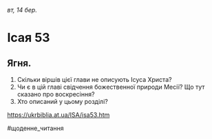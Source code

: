 
_вт, 14 бер._

# Ісая 53

## Ягня.
1. Скільки віршів цієї глави не описують Ісуса Христа?
2. Чи є в цій главі свідчення божественної природи Месії? Що тут сказано про воскресіння?
3. Хто описаний у цьому розділі?

https://ukrbiblia.at.ua/ISA/isa53.htm 

#щоденне_читання
